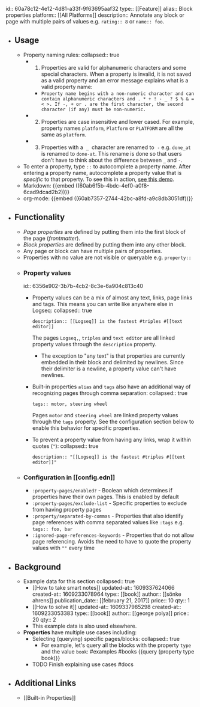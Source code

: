id:: 60a78c12-4e12-4d81-a33f-9f63695aaf32
type:: [[Feature]]
alias:: Block properties
platform:: [[All Platforms]]
description:: Annotate any block or page with multiple pairs of values e.g. `rating:: 8` or `name:: foo`.

- ## Usage
	- Property naming rules:
	  collapsed:: true
		- 1. Properties are valid for alphanumeric characters and some special characters. When a property is invalid, it is not saved as a valid property and an error message explains what is a valid property name:
			- `Property name begins with a non-numeric character and can contain alphanumeric characters and . * + ! - _ ? $ % & = < >. If -, + or . are the first character, the second character (if any) must be non-numeric.`
		- 2. Properties are case insensitive and lower cased. For example, property names `platform`, `Platform` or `PLATFORM` are all the same as `platform`.
		- 3. Properties with a  `_`  character are renamed to  `-` e.g. `done_at` is renamed to `done-at`. This rename is done so that users don't have to think about the difference between `_` and `-`.
	- To enter a property, type `::` to autocomplete a property name. After entering a property name, autocomplete a property value that is _specific_ to that property. To see this in action, [see this demo](https://www.loom.com/share/27804e1bcd7b4e4bbf71ec14956c42fe).
	- Markdown:
	  {{embed ((60ab6f5b-4bdc-4ef0-a0f8-6cad9dcad2b2))}}
	- org-mode:
	  {{embed ((60ab7357-2744-42bc-a8fd-a9c8db3051df))}}
- ## Functionality
	- _Page properties_ are defined by putting them into the first block of the page (_frontmatter_).
	- _Block properties_ are defined by putting them into any other block.
	- Any page or block can have multiple pairs of properties.
	- Properties with no value are not visible or queryable e.g. `property:: `
	- ### Property values
	  id:: 6356e902-3b7b-4cb2-8c3e-6a904c813c40
		- Property values can be a mix of almost any text, links, page links and tags. This means you can write like anywhere else in Logseq:
		  collapsed:: true
		  ```
		  description:: [[Logseq]] is the fastest #triples #[[text editor]]
		  ```
		  
		  The pages `Logseq,`, `triples` and `text editor` are all linked property values through the `description` property.
			- The exception to "any text" is that properties are currently embedded in their block and delimited by newlines. Since their delimiter is a newline, a property value can't have newlines.
		- Built-in properties `alias` and `tags` also have an additional way of recognizing pages through comma separation:
		  collapsed:: true
		  ```
		  tags:: motor, steering wheel
		  ```
		  Pages `motor` and `steering wheel` are linked property values through the `tags` property. See the configuration section below to enable this behavior for specific properties.
		- To prevent a property value from having any links, wrap it within quotes (`"`):
		  collapsed:: true
		  ```
		  description:: "[[Logseq]] is the fastest #triples #[[text editor]]"
		  ```
	- ### Configuration in [[config.edn]]
		- `:property-pages/enabled?` - Boolean which determines if properties have their own pages. This is enabled by default
		- `:property-pages/exclude-list` - Specific properties to exclude from having property pages
		- `:property/separated-by-commas` - Properties that also identify page references with comma separated values like `:tags` e.g. `tags:: foo, bar`
		- `:ignored-page-references-keywords` - Properties that do not allow page referencing. Avoids the need to have to quote the property values with `""` every time
- ## Background
	- Example data for this section
	  collapsed:: true
		- [[How to take smart notes]]
		  updated-at:: 1609337624066
		  created-at:: 1609233078964
		  type:: [[book]]
		  author:: [[sönke ahrens]]
		  publication_date:: [[february 21, 2017]]
		  price:: 10
		  qty:: 1
		- [[How to solve it]]
		  updated-at:: 1609337985298
		  created-at:: 1609233053383
		  type:: [[book]]
		  author:: [[george polya]]
		  price:: 20
		  qty:: 2
		- This example data is also used elsewhere.
	- **Properties** have multiple use cases including:
		- Selecting (querying) specific pages/blocks:
		  collapsed:: true
			- For example, let's query all the blocks with the property `type` and the value `book`: #examples #books
			  {{query (property type book)}}
		- TODO Finish explaining use cases #docs
- ## Additional Links
	- [[Built-in Properties]]